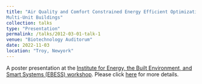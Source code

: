```yaml
---
title: "Air Quality and Comfort Constrained Energy Efficient Optimization of
Multi-Unit Buildings"
collection: talks
type: "Presentation"
permalink: /talks/2012-03-01-talk-1
venue: "Biotechnology Auditorum"
date: 2022-11-03
location: "Troy, Newyork"
---
```


A poster presentation at the [Institute for Energy, the Built Environment, and Smart Systems (EBESS) workshop](https://ebess.rpi.edu/). Please click [here](https://Dbrainiac074.github.io/files/EBESS.pdf) for more details.

